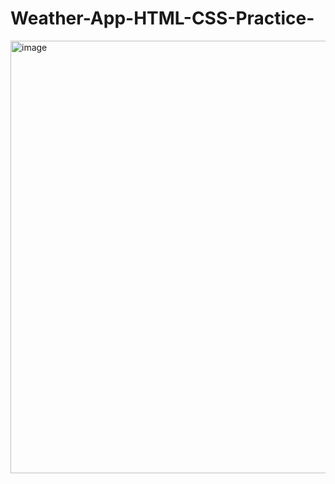 # Weather-App-HTML-CSS-Practice-
<img width="677" height="692" alt="image" src="https://github.com/user-attachments/assets/7c844c49-10bf-4525-aeb7-e59d1e4a2916" />
